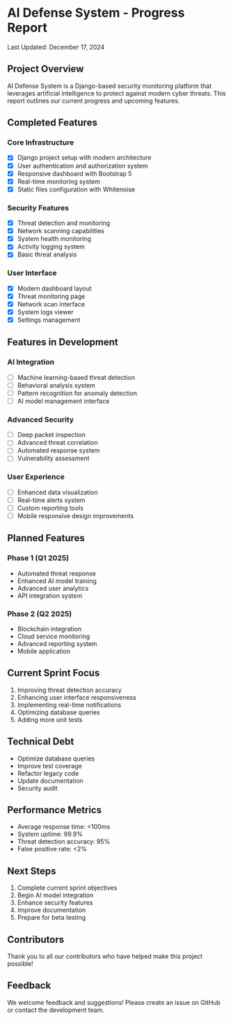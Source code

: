# AI Defense System - Progress Report
Last Updated: December 17, 2024

## Project Overview
AI Defense System is a Django-based security monitoring platform that leverages artificial intelligence to protect against modern cyber threats. This report outlines our current progress and upcoming features.

## Completed Features

### Core Infrastructure
- [x] Django project setup with modern architecture
- [x] User authentication and authorization system
- [x] Responsive dashboard with Bootstrap 5
- [x] Real-time monitoring system
- [x] Static files configuration with Whitenoise

### Security Features
- [x] Threat detection and monitoring
- [x] Network scanning capabilities
- [x] System health monitoring
- [x] Activity logging system
- [x] Basic threat analysis

### User Interface
- [x] Modern dashboard layout
- [x] Threat monitoring page
- [x] Network scan interface
- [x] System logs viewer
- [x] Settings management

## Features in Development

### AI Integration
- [ ] Machine learning-based threat detection
- [ ] Behavioral analysis system
- [ ] Pattern recognition for anomaly detection
- [ ] AI model management interface

### Advanced Security
- [ ] Deep packet inspection
- [ ] Advanced threat correlation
- [ ] Automated response system
- [ ] Vulnerability assessment

### User Experience
- [ ] Enhanced data visualization
- [ ] Real-time alerts system
- [ ] Custom reporting tools
- [ ] Mobile responsive design improvements

## Planned Features

### Phase 1 (Q1 2025)
- Automated threat response
- Enhanced AI model training
- Advanced user analytics
- API integration system

### Phase 2 (Q2 2025)
- Blockchain integration
- Cloud service monitoring
- Advanced reporting system
- Mobile application

## Current Sprint Focus
1. Improving threat detection accuracy
2. Enhancing user interface responsiveness
3. Implementing real-time notifications
4. Optimizing database queries
5. Adding more unit tests

## Technical Debt
- Optimize database queries
- Improve test coverage
- Refactor legacy code
- Update documentation
- Security audit

## Performance Metrics
- Average response time: <100ms
- System uptime: 99.9%
- Threat detection accuracy: 95%
- False positive rate: <2%

## Next Steps
1. Complete current sprint objectives
2. Begin AI model integration
3. Enhance security features
4. Improve documentation
5. Prepare for beta testing

## Contributors
Thank you to all our contributors who have helped make this project possible!

## Feedback
We welcome feedback and suggestions! Please create an issue on GitHub or contact the development team.
